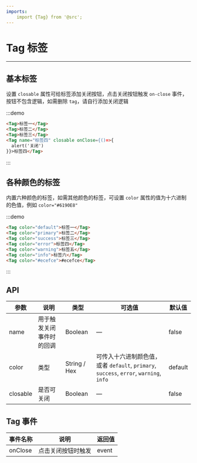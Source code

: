 ```yaml
---
imports:
    import {Tag} from '@src';
---
```

# Tag 标签

----

## 基本标签

设置 `closable` 属性可给标签添加关闭按钮，点击关闭按钮触发 `on-close` 事件，按钮不包含逻辑，如需删除 `tag`，请自行添加关闭逻辑

:::demo
```html
<Tag>标签一</Tag>
<Tag>标签二</Tag>
<Tag>标签三</Tag>
<Tag name="标签四" closable onClose={()=>{
  alert('关闭')
}}>标签四</Tag>
```
:::

## 各种颜色的标签

内置六种颜色的标签，如需其他颜色的标签，可设置 `color` 属性的值为十六进制的色值，例如 `color="#6190E8"`

:::demo
```html
<Tag color="default">标签一</Tag>
<Tag color="primary">标签二</Tag>
<Tag color="success">标签三</Tag>
<Tag color="error">标签四</Tag>
<Tag color="warning">标签五</Tag>
<Tag color="info">标签六</Tag>
<Tag color="#ecefce">#ecefce</Tag>
```
:::

## API

| 参数      | 说明          | 类型      | 可选值                           | 默认值  |
|---------- |-------------- |---------- |--------------------------------  |-------- |
| name | 用于触发关闭事件时的回调 | Boolean | — | false |
| color | 类型 | String / Hex | 可传入十六进制颜色值，或者 `default`, `primary`, `success`, `error`, `warning`, `info` | default |
| closable | 是否可关闭 | Boolean | — | false |

## Tag 事件

| 事件名称      | 说明          | 返回值  |
|---------- |-------------- |---------- |
| onClose | 点击关闭按钮时触发 | event |
